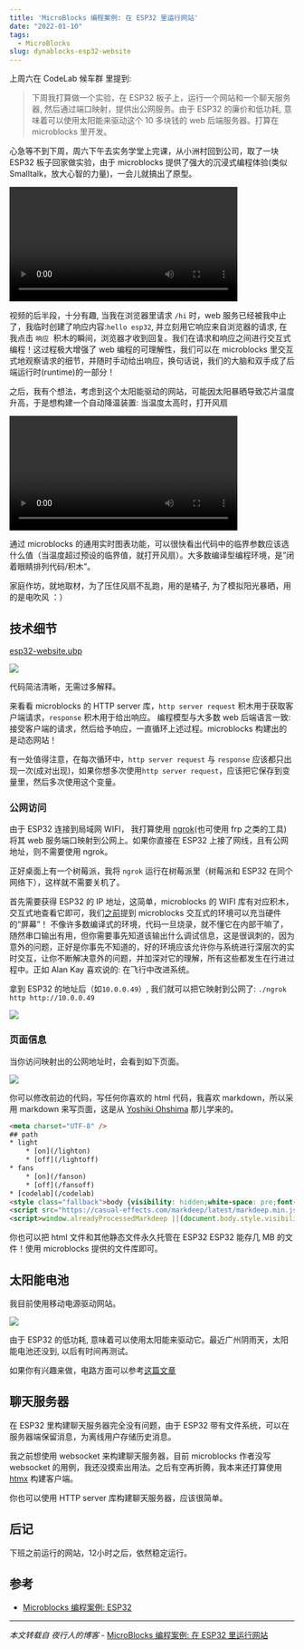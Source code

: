 ```yaml
---
title: 'MicroBlocks 编程案例: 在 ESP32 里运行网站'
date: "2022-01-10"
tags:
  - MicroBlocks
slug: dynablocks-esp32-website
---
```


上周六在 CodeLab 候车群 里提到:

> 下周我打算做一个实验，在 ESP32 板子上，运行一个网站和一个聊天服务器, 然后通过端口映射，提供出公网服务。由于 ESP32 的廉价和低功耗, 意味着可以使用太阳能来驱动这个 10 多块钱的 web 后端服务器。打算在 microblocks 里开发。

心急等不到下周，周六下午去实务学堂上完课，从小洲村回到公司，取了一块 ESP32 板子回家做实验，由于 microblocks 提供了强大的沉浸式编程体验(类似 Smalltalk，放大心智的力量)，一会儿就搞出了原型。

<video width="80%" src="https://adapter.codelab.club/video/1641644601520772.mp4" controls="controls"></video>

视频的后半段，十分有趣, 当我在浏览器里请求 `/hi` 时，web 服务已经被我中止了，我临时创建了响应内容:`hello esp32`, 并立刻用它响应来自浏览器的请求, 在我点击 `响应`  积木的瞬间，浏览器才收到回复。我们在请求和响应之间进行交互式编程！这过程极大增强了 web 编程的可理解性，我们可以在 microblocks 里交互式地观察请求的细节，并随时手动给出响应，换句话说，我们的大脑和双手成了后端运行时(runtime)的一部分！

之后，我有个想法，考虑到这个太阳能驱动的网站，可能因太阳暴晒导致芯片温度升高，于是想构建一个自动降温装置: 当温度太高时，打开风扇

<video width="80%" src="https://adapter.codelab.club/video/d394a5677121477a7fe76600511f54.mp4" controls="controls"></video>

通过 microblocks 的通用实时图表功能，可以很快看出代码中的临界参数应该选什么值（当温度超过预设的临界值，就打开风扇）。大多数编译型编程环境，是”闭着眼睛排列代码/积木”。

家庭作坊，就地取材，为了压住风扇不乱跑，用的是橘子, 为了模拟阳光暴晒，用的是电吹风 ：）

## [](https://wwj718.github.io/post/%E7%BC%96%E7%A8%8B/dynablocks-esp32-website/#%E6%8A%80%E6%9C%AF%E7%BB%86%E8%8A%82)技术细节

[esp32-website.ubp](https://wwj718.github.io/post/img/esp32-website.ubp)

[![](https://wwj718.github.io/post/img/1641810100488.jpg)](https://wwj718.github.io/post/img/1641810100488.jpg)

代码简洁清晰，无需过多解释。

来看看 microblocks 的 HTTP server 库，`http server request` 积木用于获取客户端请求，`response` 积木用于给出响应。 编程模型与大多数 web 后端语言一致: 接受客户端的请求，然后给予响应，一直循环上述过程。microblocks 构建出的是动态网站！

有一处值得注意，在每次循环中，`http server request` 与 `response` 应该都只出现一次(成对出现)，如果你想多次使用`http server request`，应该把它保存到变量里，然后多次使用这个变量。

### [](https://wwj718.github.io/post/%E7%BC%96%E7%A8%8B/dynablocks-esp32-website/#%E5%85%AC%E7%BD%91%E8%AE%BF%E9%97%AE)公网访问

由于 ESP32 连接到局域网 WIFI， 我打算使用 [ngrok](https://ngrok.com/)(也可使用 frp 之类的工具) 将其 web 服务端口映射到公网上。如果你直接在 ESP32 上接了网线，且有公网地址，则不需要使用 ngrok。

正好桌面上有一个树莓派，我将 `ngrok` 运行在树莓派里（树莓派和 ESP32 在同个网络下），这样就不需要关机了。

首先需要获得 ESP32 的 IP 地址，这简单，microblocks 的 WIFI 库有对应积木，交互式地查看它即可，我们[之前](https://wwj718.github.io/post/%E7%BC%96%E7%A8%8B/dynablocks-esp32/)提到 microblocks 交互式的环境可以充当硬件的“屏幕”！ 不像许多数编译式的环境，代码一旦烧录，就不懂它在内部干嘛了，随然串口输出有用，但你需要事先知道该输出什么调试信息，这是很讽刺的，因为意外的问题，正好是你事先不知道的，好的环境应该允许你与系统进行深层次的实时交互，让你不断解决意外的问题，并加深对它的理解，所有这些都发生在行进过程中。正如 Alan Kay 喜欢说的: 在飞行中改进系统。

拿到 ESP32 的地址后（如`10.0.0.49`）, 我们就可以把它映射到公网了: `./ngrok http http://10.0.0.49`

[![](https://wwj718.github.io/post/img/1641811386329.jpg)](https://wwj718.github.io/post/img/1641811386329.jpg)

### [](https://wwj718.github.io/post/%E7%BC%96%E7%A8%8B/dynablocks-esp32-website/#%E9%A1%B5%E9%9D%A2%E4%BF%A1%E6%81%AF)页面信息

当你访问映射出的公网地址时，会看到如下页面。

[![](https://wwj718.github.io/post/img/1641811517583.jpg)](https://wwj718.github.io/post/img/1641811517583.jpg)

你可以修改前边的代码，写任何你喜欢的 html 代码，我喜欢 markdown，所以采用 markdown 来写页面，这是从 [Yoshiki Ohshima](https://tinlizzie.org/ohshima/) 那儿学来的。


``` HTML
<meta charset="UTF-8" />
## path 
* light 
    * [on](/lighton) 
    * [off](/lightoff) 
* fans 
    * [on](/fanson) 
    * [off](/fansoff) 
* [codelab](/codelab)
<style class="fallback">body {visibility: hidden;white-space: pre;font-family: monospace;}</style>
<script src="https://casual-effects.com/markdeep/latest/markdeep.min.js"></script>
<script>window.alreadyProcessedMarkdeep ||(document.body.style.visibility = "visible");</script>
```

你也可以把 html 文件和其他静态文件永久托管在 ESP32 ESP32 能存几 MB 的文件！使用 microblocks 提供的文件库即可。

## [](https://wwj718.github.io/post/%E7%BC%96%E7%A8%8B/dynablocks-esp32-website/#%E5%A4%AA%E9%98%B3%E8%83%BD%E7%94%B5%E6%B1%A0)太阳能电池

我目前使用移动电源驱动网站。

[![](https://wwj718.github.io/post/img/WechatIMG5365.jpeg)](https://wwj718.github.io/post/img/WechatIMG5365.jpeg)

由于 ESP32 的低功耗, 意味着可以使用太阳能来驱动它。最近广州阴雨天，太阳能电池还没到, 以后有时间再测试。

如果你有兴趣来做，电路方面可以参考[这篇文章](https://mc.dfrobot.com.cn/thread-271789-1-1.html)

## [](https://wwj718.github.io/post/%E7%BC%96%E7%A8%8B/dynablocks-esp32-website/#%E8%81%8A%E5%A4%A9%E6%9C%8D%E5%8A%A1%E5%99%A8)聊天服务器

在 ESP32 里构建聊天服务器完全没有问题，由于 ESP32 带有文件系统，可以在服务器端保留消息，为离线用户存储历史消息。

我之前想使用 websocket 来构建聊天服务器，目前 microblocks 作者没写 websocket 的用例，我还没摸索出用法。之后有空再折腾，我本来还打算使用 [htmx](https://htmx.org/) 构建客户端。

你也可以使用 HTTP server 库构建聊天服务器，应该很简单。

## [](https://wwj718.github.io/post/%E7%BC%96%E7%A8%8B/dynablocks-esp32-website/#%E5%90%8E%E8%AE%B0)后记

下班之前运行的网站，12小时之后，依然稳定运行。

## [](https://wwj718.github.io/post/%E7%BC%96%E7%A8%8B/dynablocks-esp32-website/#%E5%8F%82%E8%80%83)参考

-   [Microblocks 编程案例: ESP32](https://wwj718.github.io/post/%E7%BC%96%E7%A8%8B/dynablocks-esp32/)

---
_本文转载自 夜行人的博客_ - [MicroBlocks 编程案例: 在 ESP32 里运行网站](https://wwj718.github.io/post/%E7%BC%96%E7%A8%8B/dynablocks-esp32-website/)